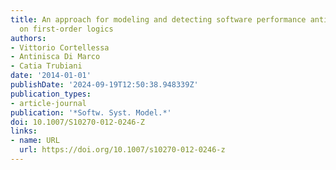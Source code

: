 ```yaml
---
title: An approach for modeling and detecting software performance antipatterns based
  on first-order logics
authors:
- Vittorio Cortellessa
- Antinisca Di Marco
- Catia Trubiani
date: '2014-01-01'
publishDate: '2024-09-19T12:50:38.948339Z'
publication_types:
- article-journal
publication: '*Softw. Syst. Model.*'
doi: 10.1007/S10270-012-0246-Z
links:
- name: URL
  url: https://doi.org/10.1007/s10270-012-0246-z
---
```

